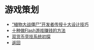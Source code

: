# 游戏策划

 - [“植物大战僵尸”开发者传授十大设计技巧](article_001.md)
 - [十种做Flash游戏赚钱的方法](article_002.md)
 - [双货币竞技系统初探](article_003.md)
 - [返回](../README.md)
